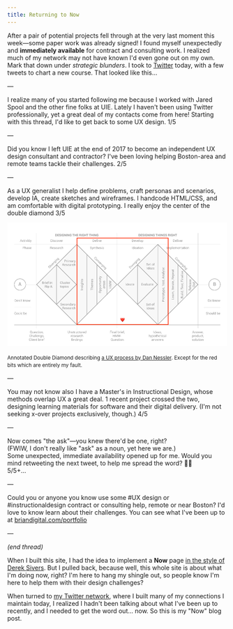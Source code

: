 ```yaml
---
title: Returning to Now
---
```


After a pair of potential projects fell through at the very last moment this week—some paper work was already signed! I found myself unexpectedly and **immediately available** for contract and consulting work. I realized much of my network may not have known I'd even gone out on my own. Mark that down under _strategic blunders_. I took to [Twitter](https://twitter.com/briandigital) today, with a few tweets to chart a new course. That looked like this…

—

I realize many of you started following me because I worked with Jared Spool and the other fine folks at UIE. Lately I haven't been using Twitter professionally, yet a great deal of my contacts come from here! Starting with this thread, I'd like to get back to some UX design. 1/5

—

Did you know I left UIE at the end of 2017 to become an independent UX design consultant and contractor? I've been loving helping Boston-area and remote teams tackle their challenges. 2/5

—

As a UX generalist I help define problems, craft personas and scenarios, develop IA, create sketches and wireframes. I handcode HTML/CSS, and am comfortable with digital prototyping. I really enjoy the center of the double diamond 3/5 

![Annotated Double Diamond diagram](/assets/img/double-diamond-design-process-favorites.png 'Annotated Double Diamond describing a UX process.')

<figcaption><small>Annotated Double Diamond describing <a href="https://medium.com/digital-experience-design/how-to-apply-a-design-thinking-hcd-ux-or-any-creative-process-from-scratch-b8786efbf812">a UX process by Dan Nessler</a>. Except for the red bits which are entirely my fault.</small></figcaption>

—

You may not know also I have a Master's in Instructional Design, whose methods overlap UX a great deal. 1 recent project crossed the two, designing learning materials for software and their digital delivery. (I'm not seeking x-over projects exclusively, though.) 4/5

—

Now comes "the ask"—you knew there'd be one, right?   
(FWIW, I don't really like "ask" as a noun, yet here we are.)   
Some unexpected, immediate availability opened up for me. Would you mind retweeting the next tweet, to help me spread the word? 🙏🏻   
5/5+…

—

Could you or anyone you know use some #UX design or #instructionaldesign contract or consulting help, remote or near Boston? I'd love to know learn about their challenges. You can see what I've been up to at [briandigital.com/portfolio](http://briandigital.com/portfolio)

—

_(end thread)_

When I built this site, I had the idea to implement a **Now** page [in the style of Derek Sivers](https://sivers.org/nowff). But I pulled back, because well, this whole site is about what I'm doing now, right? I'm here to hang my shingle out, so people know I'm here to help them with their design challenges?

When turned to [my Twitter network](https://twitter.com/briandigital), where I built many of my connections I maintain today, I realized I hadn't been talking about what I've been up to recently, and I needed to get the word out… now. So this is my "Now" blog post.